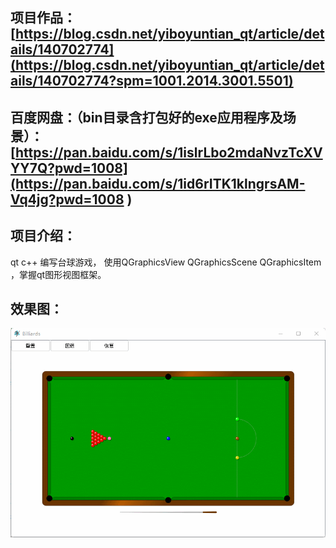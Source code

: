 ## 项目作品：[https://blog.csdn.net/yiboyuntian_qt/article/details/140702774](https://blog.csdn.net/yiboyuntian_qt/article/details/140702774?spm=1001.2014.3001.5501)



## 百度网盘：（bin目录含打包好的exe应用程序及场景）：[https://pan.baidu.com/s/1islrLbo2mdaNvzTcXVYY7Q?pwd=1008](https://pan.baidu.com/s/1id6rITK1klngrsAM-Vq4jg?pwd=1008 )



## 项目介绍：

qt c++ 编写台球游戏， 使用QGraphicsView QGraphicsScene QGraphicsItem ，掌握qt图形视图框架。

## 效果图：

![](效果图/1.gif)
